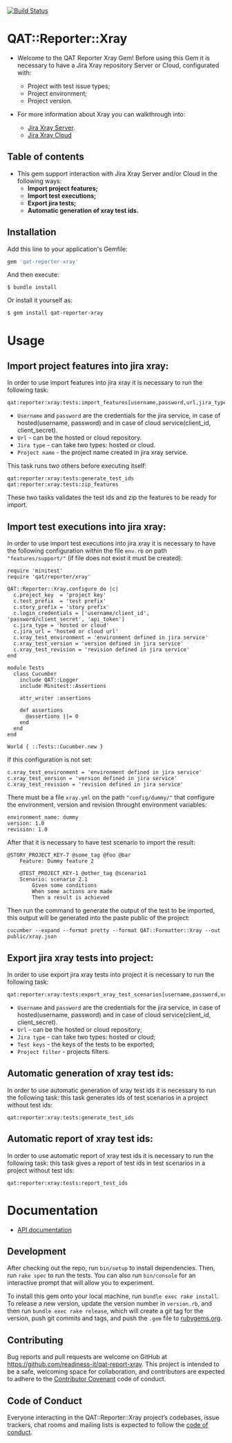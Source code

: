[![Build Status](https://travis-ci.org/readiness-it/qat-reporter-xray.svg?branch=master)](https://travis-ci.org/readiness-it/qat-reporter-xray)

# QAT::Reporter::Xray

- Welcome to the QAT Reporter Xray Gem!
Before using this Gem it is necessary to have a Jira Xray repository Server or Cloud, configurated with:
    - Project with test issue types;
    - Project environment;
    - Project version. 

- For more information about Xray you can walkthrough into:
     - [Jira Xray Server](https://confluence.xpand-it.com/display/public/XRAY/Xray+Documentation+Home).
     - [Jira Xray Cloud](https://confluence.xpand-it.com/display/XRAYCLOUD/Xray+Cloud+Documentation+Home)
    
## Table of contents 
- This gem support interaction with Jira Xray Server and/or Cloud in the following ways:
  - **Import project features;**
  - **Import test executions;**
  - **Export jira tests;**
  - **Automatic generation of xray test ids.**

## Installation

Add this line to your application's Gemfile:

```ruby
gem 'qat-reporter-xray'
```

And then execute:

    $ bundle install

Or install it yourself as:

    $ gem install qat-reporter-xray
    
# Usage
## Import project features into jira xray:
In order to use import features into jira xray it is necessary to run the following task:

 ```
 qat:reporter:xray:tests:import_features[username,password,url,jira_type,project_name]
 ```
  - ```Username``` and ```password``` are the credentials for the jira service, in case of 
 hosted(username, password) and in case of cloud service(client_id, client_secret).
  - ```Url``` - can be the hosted or cloud repository.
  - ```Jira type``` - can take two types: hosted or cloud. 
  - ```Project name``` - the project name created in jira xray service.
 
 This task runs two others before executing itself:
  ```
  qat:reporter:xray:tests:generate_test_ids
  qat:reporter:xray:tests:zip_features    
  ```
  These two tasks validates the test ids and zip the features to be ready for import. 

## Import test executions into jira xray:
In order to use import test executions into jira xray it is necessary to have the following configuration 
within the file ```env.rb``` on path ```"features/support/"``` (if file does not exist it must be created):

```
require 'minitest'
require 'qat/reporter/xray'

QAT::Reporter::Xray.configure do |c|
  c.project_key  = 'project key'
  c.test_prefix  = 'test prefix'
  c.story_prefix = 'story prefix'
  c.login_credentials = ['username/client_id', 'password/client_secret', 'api_token']
  c.jira_type = 'hosted or cloud' 
  c.jira_url = 'hosted or cloud url'
  c.xray_test_environment = 'environment defined in jira service'
  c.xray_test_version = 'version defined in jira service'
  c.xray_test_revision = 'revision defined in jira service'
end

module Tests
  class Cucumber
    include QAT::Logger
    include Minitest::Assertions

    attr_writer :assertions

    def assertions
      @assertions ||= 0
    end
  end
end

World { ::Tests::Cucumber.new }
```
If this configuration is not set:
```
c.xray_test_environment = 'environment defined in jira service'
c.xray_test_version = 'version defined in jira service'
c.xray_test_revision = 'revision defined in jira service'
```

There must be a file ```xray.yml``` on the path ```"config/dummy/"``` that configure the environment, version and revision throught environment variables:
```
environment_name: dummy
version: 1.0
revision: 1.0
```
After that it is necessary to have test scenario to import the result:
```
@STORY_PROJECT_KEY-7 @some_tag @foo @bar
    Feature: Dummy feature 2

    @TEST_PROJECT_KEY-1 @other_tag @scenario1
    Scenario: scenario 2.1
        Given some conditions
        When some actions are made
        Then a result is achieved
```

Then run the command to generate the output of the test to be imported, this output will be generated into the paste public of the project:
```
cucumber --expand --format pretty --format QAT::Formatter::Xray --out public/xray.json
```
## Export jira xray tests into project:
In order to use export jira xray tests into project it is necessary to run the following task:

 ```
 qat:reporter:xray:tests:export_xray_test_scenarios[username,password,url,jira_type,test_keys,project_filter]
 ```
 - ```Username``` and ```password``` are the credentials for the jira service, in case of 
  hosted(username, password) and in case of cloud service(client_id, client_secret).
 - ```Url``` - can be the hosted or cloud repository;
 - ```Jira type``` - can take two types: hosted or cloud;
 - ```Test keys``` - the keys of the tests to be exported;
 - ```Project filter``` - projects filters.
 
## Automatic generation of xray test ids:
In order to use automatic generation of xray test ids it is necessary to run the following task:
this task generates ids of test scenarios in a project without test ids:
```
qat:reporter:xray:tests:generate_test_ids
```
## Automatic report of xray test ids:
In order to use automatic report of xray test ids it is necessary to run the following task:
this task gives a report of test ids in test scenarios in a project without test ids:
```
qat:reporter:xray:tests:report_test_ids
```

# Documentation

- [API documentation](https://readiness-it.github.io/qat-reporter-xray/doc/index.html)


## Development

After checking out the repo, run `bin/setup` to install dependencies. Then, run `rake spec` to run the tests. You can also run `bin/console` for an interactive prompt that will allow you to experiment.

To install this gem onto your local machine, run `bundle exec rake install`. To release a new version, update the version number in `version.rb`, and then run `bundle exec rake release`, which will create a git tag for the version, push git commits and tags, and push the `.gem` file to [rubygems.org](https://rubygems.org).

## Contributing

Bug reports and pull requests are welcome on GitHub at https://github.com/readiness-it/qat-report-xray. This project is intended to be a safe, welcoming space for collaboration, and contributors are expected to adhere to the [Contributor Covenant](http://contributor-covenant.org) code of conduct.

## Code of Conduct

Everyone interacting in the QAT::Reporter::Xray project’s codebases, issue trackers, chat rooms and mailing lists is expected to follow the [code of conduct](https://github.com/readiness-it/qat-reporter-xray/blob/master/CODE_OF_CONDUCT.md). 
